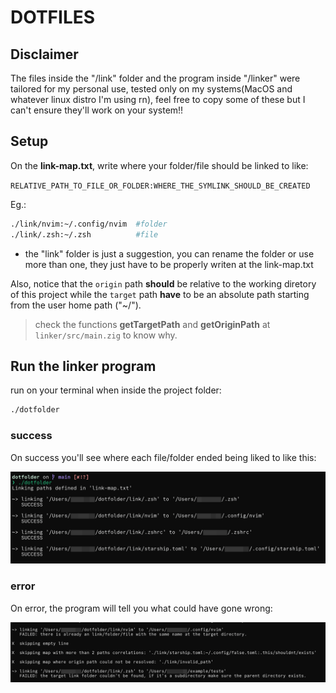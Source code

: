 # DOTFILES

## Disclaimer
The files inside the "/link" folder and the program inside "/linker" were tailored for my personal use, tested only on my systems(MacOS and whatever linux distro I'm using rn), feel free to copy some of these but I can't ensure they'll work on your system!!

## Setup

On the **link-map.txt**, write where your folder/file should be linked to like:

`RELATIVE_PATH_TO_FILE_OR_FOLDER:WHERE_THE_SYMLINK_SHOULD_BE_CREATED`

Eg.:

```bash
./link/nvim:~/.config/nvim  #folder
./link/.zsh:~/.zsh          #file
```

- the "link" folder is just a suggestion, you can rename the folder or use more than one, they just have to be properly writen at the link-map.txt

Also, notice that the `origin` path **should** be relative to the working diretory of this project while the `target` path **have** to be an absolute path starting from the user home path ("~/").

> check the functions **getTargetPath** and **getOriginPath** at `linker/src/main.zig` to know why.

## Run the linker program

run on your terminal when inside the project folder:

```bash
./dotfolder
```

### success

On success you'll see where each file/folder ended being liked to like this:

![](/examples/success%20example.png)

### error

On error, the program will tell you what could have gone wrong:

![](/examples/erros%20example.png)